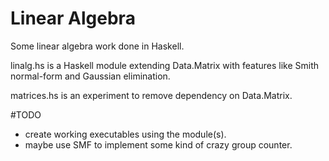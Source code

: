 # Linear Algebra
Some linear algebra work done in Haskell.

linalg.hs is a Haskell module extending Data.Matrix with features like Smith normal-form and Gaussian elimination.

matrices.hs is an experiment to remove dependency on Data.Matrix.

#TODO
- create working executables using the module(s).
- maybe use SMF to implement some kind of crazy group counter. 
